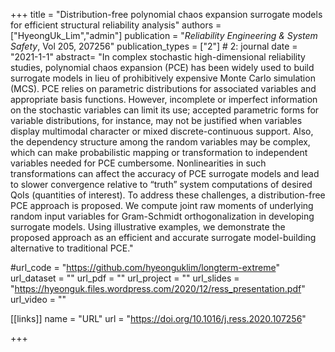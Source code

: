 +++
title = "Distribution-free polynomial chaos expansion surrogate models for efficient structural reliability analysis"
authors = ["HyeongUk_Lim","admin"]
publication = "*Reliability Engineering & System Safety*, Vol 205, 207256"
publication_types = ["2"] # 2: journal
date = "2021-1-1"
abstract= "In complex stochastic high-dimensional reliability studies, polynomial chaos expansion (PCE) has been widely used to build surrogate models in lieu of prohibitively expensive Monte Carlo simulation (MCS). PCE relies on parametric distributions for associated variables and appropriate basis functions. However, incomplete or imperfect information on the stochastic variables can limit its use; accepted parametric forms for variable distributions, for instance, may not be justified when variables display multimodal character or mixed discrete-continuous support. Also, the dependency structure among the random variables may be complex, which can make probabilistic mapping or transformation to independent variables needed for PCE cumbersome. Nonlinearities in such transformations can affect the accuracy of PCE surrogate models and lead to slower convergence relative to “truth” system computations of desired QoIs (quantities of interest). To address these challenges, a distribution-free PCE approach is proposed. We compute joint raw moments of underlying random input variables for Gram-Schmidt orthogonalization in developing surrogate models. Using illustrative examples, we demonstrate the proposed approach as an efficient and accurate surrogate model-building alternative to traditional PCE."

#url_code = "https://github.com/hyeonguklim/longterm-extreme"
url_dataset = ""
url_pdf = ""
url_project = ""
url_slides = "https://hyeonguk.files.wordpress.com/2020/12/ress_presentation.pdf"
url_video = ""

[[links]]
    name = "URL"
    url = "https://doi.org/10.1016/j.ress.2020.107256"

+++
